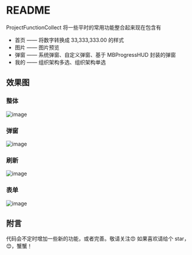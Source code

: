 # README

ProjectFunctionCollect 将一些平时的常用功能整合起来现在包含有

* 首页 —— 将数字转换成 33,333,333.00 的样式 
* 图片 —— 图片预览 
* 弹窗 —— 系统弹窗、自定义弹窗、基于 MBProgressHUD 封装的弹窗 
* 我的 —— 组织架构多选、组织架构单选


## 效果图
### 整体
![image](https://github.com/zhanghaifeng1234565/ProjectFunctionCollect/raw/master/整体.gif)

### 弹窗
![image](https://github.com/zhanghaifeng1234565/ProjectFunctionCollect/raw/master/弹窗.gif)

### 刷新
![image](https://github.com/zhanghaifeng1234565/ProjectFunctionCollect/raw/master/刷新.gif)

### 表单
![image](https://github.com/zhanghaifeng1234565/ProjectFunctionCollect/raw/master/表单.gif)

## 附言

代码会不定时增加一些新的功能，或者完善。敬请关注😍
如果喜欢请给个 star，😊，蟹蟹！
